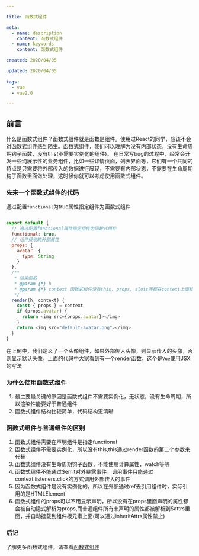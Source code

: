 ```yaml
---

title: 函数式组件

meta:
  - name: description
    content: 函数式组件
  - name: keywords
    content: 函数式组件

created: 2020/04/05

updated: 2020/04/05
 
tags:
  - vue
  - vue2.0

---
```


## 前言
什么是函数式组件？函数式组件就是函数是组件。使用过React的同学，应该不会对函数式组件感到陌生。函数式组件，我们可以理解为没有内部状态，没有生命周期钩子函数，没有this(不需要实例化的组件)。
在日常写bug的过程中，经常会开发一些纯展示性的业务组件，比如一些详情页面，列表界面等，它们有一个共同的特点是只需要将外部传入的数据进行展现，不需要有内部状态，不需要在生命周期钩子函数里面做处理，这时候你就可以考虑使用函数式组件。


### 先来一个函数式组件的代码
通过配置`functional`为true属性指定组件为函数式组件

```js

export default {
  // 通过配置functional属性指定组件为函数式组件
  functional: true,
  // 组件接收的外部属性
  props: {
    avatar: {
      type: String
    }
  },
  /**
   * 渲染函数
   * @param {*} h
   * @param {*} context 函数式组件没有this, props, slots等都在context上面挂着
   */
  render(h, context) {
    const { props } = context
    if (props.avatar) {
      return <img src={props.avatar}></img>
    }
    return <img src="default-avatar.png"></img>
  }
}

```

在上例中，我们定义了一个头像组件，如果外部传入头像，则显示传入的头像，否则显示默认头像。上面的代码中大家看到有一个render函数，这个是`Vue`使用[JSX](https://cn.vuejs.org/v2/guide/render-function.html#JSX)的写法


### 为什么使用函数式组件
1. 最主要最关键的原因是函数式组件不需要实例化，无状态，没有生命周期，所以渲染性能要好于普通组件
2. 函数式组件结构比较简单，代码结构更清晰

### 函数式组件与普通组件的区别

1. 函数式组件需要在声明组件是指定functional
2. 函数式组件不需要实例化，所以没有this,this通过render函数的第二个参数来代替
3. 函数式组件没有生命周期钩子函数，不能使用计算属性，watch等等
4. 函数式组件不能通过$emit对外暴露事件，调用事件只能通过context.listeners.click的方式调用外部传入的事件
5. 因为函数式组件是没有实例化的，所以在外部通过ref去引用组件时，实际引用的是HTMLElement
6. 函数式组件的props可以不用显示声明，所以没有在props里面声明的属性都会被自动隐式解析为props,而普通组件所有未声明的属性都被解析到$attrs里面，并自动挂载到组件根元素上面(可以通过inheritAttrs属性禁止)

### 后记
了解更多函数式组件，请查看[函数式组件](https://cn.vuejs.org/v2/guide/render-function.html#%E5%87%BD%E6%95%B0%E5%BC%8F%E7%BB%84%E4%BB%B6)